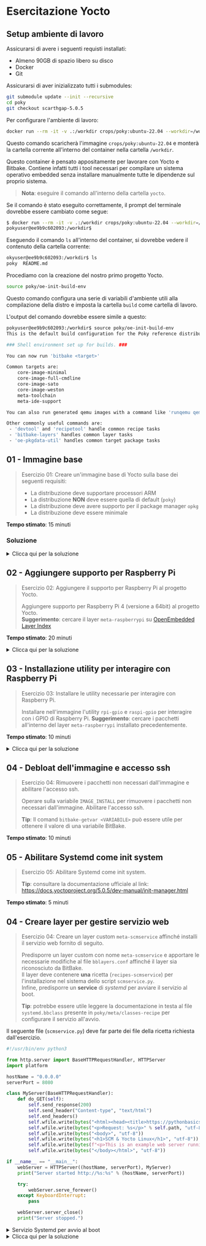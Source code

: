 # Esercitazione Yocto

## Setup ambiente di lavoro

Assicurarsi di avere i seguenti requisti installati:

- Almeno 90GB di spazio libero su disco
- Docker
- Git

Assicurarsi di aver inizializzato tutti i submodules:

```bash
git submodule update --init --recursive
cd poky
git checkout scarthgap-5.0.5
```

Per configurare l'ambiente di lavoro:

```bash
docker run --rm -it -v .:/workdir crops/poky:ubuntu-22.04 --workdir=/workdir
```

Questo comando scaricherà l'immagine `crops/poky:ubuntu-22.04` e monterà la cartella corrente all'interno del container nella cartella `/workdir`.

Questo container è pensato appositamente per lavorare con Yocto e Bitbake.
Contiene infatti tutti i tool necessari per compilare un sistema operativo embedded senza installare manualmente tutte le dipendenze sul proprio sistema.

> **Nota**: eseguire il comando all'interno della cartella `yocto`.

Se il comando è stato eseguito correttamente, il prompt del terminale dovrebbe essere cambiato come segue:

```bash
$ docker run --rm -it -v .:/workdir crops/poky:ubuntu-22.04 --workdir=/workdir                                                                                                                                              
pokyuser@ee9b9c602093:/workdir$
```

Eseguendo il comando `ls` all'interno del container, si dovrebbe vedere il contenuto della cartella corrente:

```bash
okyuser@ee9b9c602093:/workdir$ ls
poky  README.md
```

Procediamo con la creazione del nostro primo progetto Yocto.

```bash
source poky/oe-init-build-env
```

Questo comando configura una serie di variabili d'ambiente utili alla compilazione della distro
e imposta la cartella `build` come cartella di lavoro.

L'output del comando dovrebbe essere simile a questo:

```bash
pokyuser@ee9b9c602093:/workdir$ source poky/oe-init-build-env 
This is the default build configuration for the Poky reference distribution.

### Shell environment set up for builds. ###

You can now run 'bitbake <target>'

Common targets are:
    core-image-minimal
    core-image-full-cmdline
    core-image-sato
    core-image-weston
    meta-toolchain
    meta-ide-support

You can also run generated qemu images with a command like 'runqemu qemux86-64'.

Other commonly useful commands are:
 - 'devtool' and 'recipetool' handle common recipe tasks
 - 'bitbake-layers' handles common layer tasks
 - 'oe-pkgdata-util' handles common target package tasks
```

## 01 - Immagine base

> Esercizio 01: Creare un'immagine base di Yocto sulla base dei seguenti requisiti:
>
> - La distribuzione deve supportare processori ARM
> - La distribuzione **NON** deve essere quella di default (`poky`)
> - La distribuzione deve avere supporto per il package manager `opkg`
> - La distribuzione deve essere minimale

**Tempo stimato**: 15 minuti

### Soluzione

<details>
<summary>Clicca qui per la soluzione</summary>

Nel file `build/conf/local.conf` aggiungere le seguenti righe:

```bash
MACHINE ?= "genericarm64" # Supporto per processori ARM
DISTRO ?= "poky-tiny" # Distribuzione alternativa a quella di default, più leggera
PACKAGE_CLASSES ?= "package_ipk" # Supporto per il package manager opkg
```

Compilare l'immagine:

```bash
bitbake core-image-minimal
```

</details>

## 02 - Aggiungere supporto per Raspberry Pi

> Esercizio 02: Aggiungere il supporto per Raspberry Pi al progetto Yocto.
>
> Aggiungere supporto per Raspberry Pi 4 (versione a 64bit) al progetto Yocto.  
> **Suggerimento**: cercare il layer `meta-raspberrypi` su [OpenEmbedded Layer Index](https://layers.openembedded.org/layerindex/branch/master/layers/)

**Tempo stimato**: 20 minuti

<details>
<summary>Clicca qui per la soluzione</summary>

Aggiungere il layer `meta-raspberrypi` come submodule all'interno della cartella `yocto`:

```bash
cd poky
submodule add -b scarthgap git://git.yoctoproject.org/meta-raspberrypi
```

Aggiungere il layer al progetto:

```bash
bitbake-layers add-layer ../meta-raspberrypi
```

Oppure editare il file `build/conf/bblayers.conf` e aggiungere il layer manualmente:

```bash
BBLAYERS ?= " \
  ${TOPDIR}/../poky/meta \
  ${TOPDIR}/../poky/meta-poky \
  ${TOPDIR}/../poky/meta-yocto-bsp \
  ${TOPDIR}/../meta-raspberrypi \
  "
```

A questo punto se si compilasse l'immagine per Raspberry Pi 4, si otterrebbe un errore di compilazione:

```
ERROR: Nothing RPROVIDES 'linux-firmware-rpidistro-bcm43456' (but /workdir/build/../poky/meta/recipes-core/packagegroups/packagegroup-base.bb RDEPENDS on or otherwise requires it)
linux-firmware-rpidistro RPROVIDES linux-firmware-rpidistro-bcm43456 but was skipped: Has a restricted license 'synaptics-killswitch' which is not listed in your LICENSE_FLAGS_ACCEPTED.
```

Per risolvere questo problema, è necessario modificare il file `build/conf/local.conf` e aggiungere la seguente riga:

```bash
LICENSE_FLAGS_WHITELIST = "synaptics-killswitch"
```

A questo punto è possibile compilare l'immagine per Raspberry Pi 4:

```bash
bitbake core-image-base
```

</details>

## 03 - Installazione utility per interagire con Raspberry Pi

> Esercizio 03: Installare le utility necessarie per interagire con Raspberry Pi.
>
> Installare nell'immagine l'utility `rpi-gpio` e `raspi-gpio` per interagire con i GPIO di Raspberry Pi.
> **Suggerimento**: cercare i pacchetti all'interno del layer `meta-raspberrypi` installato precedentemente.

**Tempo stimato**: 10 minuti

<details>
<summary>Clicca qui per la soluzione</summary>

Aggiungere i pacchetti `rpi-gpio` e `raspi-gpio` al file `build/conf/local.conf`:

```bash
IMAGE_INSTALL:append = " rpi-gpio raspi-gpio"
```

Compilare l'immagine:

```bash
bitbake core-image-base
```

</details>

## 04 - Debloat dell'immagine e accesso ssh

> Esercizio 04: Rimuovere i pacchetti non necessari dall'immagine e abilitare l'accesso ssh.
>
> Operare sulla variabile `IMAGE_INSTALL` per rimuovere i pacchetti non necessari dall'immagine.
> Abilitare l'accesso ssh.
>
> **Tip**: Il comand `bitbake-getvar <VARIABILE>` può essere utile per ottenere il valore di una variabile BitBake.

**Tempo stimato**: 10 minuti

<!--
<details>
<summary>Clicca qui per la soluzione</summary>

Per ottenere la lista dei pacchetti installati nell'immagine, eseguire il comando:

```bash
$ bitbake-getvar IMAGE_INSTALL
```

Modificare il file `build/conf/local.conf` per rimuovere i pacchetti non necessari e abilitare l'accesso ssh:

```bash
EXTRA_IMAGE_FEATURES:append = " ssh-server-openssh"
DISTRO_FEATURES:remove = " nfc x11 opengl wayland vulkan"
```

Compilare l'immagine:

```bash
bitbake core-image-base
```

</details>
-->

## 05 - Abilitare Systemd come init system

> Esercizio 05: Abilitare Systemd come init system.
>
> **Tip**: consultare la documentazione ufficiale al link: https://docs.yoctoproject.org/5.0.5/dev-manual/init-manager.html

**Tempo stimato**: 5 minuti

<!--
<details>
<summary>Clicca qui per la soluzione</summary>

Modificare il file `build/conf/local.conf` per abilitare Systemd come init system:

```bash
DISTRO_FEATURES:append = " systemd"
VIRTUAL-RUNTIME_init_manager = "systemd"
```

Compilare l'immagine:

```bash
bitbake core-image-base
```

</details>
-->

## 04 - Creare layer per gestire servizio web

> Esercizio 04: Creare un layer custom `meta-scmservice` affinché installi il servizio web fornito di seguito.
>
> Predisporre un layer custom con nome `meta-scmservice` e apportare le necessarie modifiche al file `bblayers.conf` affinché il layer sia riconosciuto da BitBake.  
> Il layer deve contenere **una** ricetta (`recipes-scmservice`) per l'installazione nel sistema dello script `scmservice.py`.  
> Infine, predisporre un **service** di _systemd_ per avviare il servizio al boot.
>
> **Tip**: potrebbe essere utile leggere la documentazione in testa al file `systemd.bbclass` presente in `poky/meta/classes-recipe` per configurare il servizio all'avvio.

Il seguente file (`scmservice.py`) deve far parte dei file della ricetta richiesta dall'esercizio.

```python
#!/usr/bin/env python3

from http.server import BaseHTTPRequestHandler, HTTPServer
import platform

hostName = "0.0.0.0"
serverPort = 8080

class MyServer(BaseHTTPRequestHandler):
    def do_GET(self):
        self.send_response(200)
        self.send_header("Content-type", "text/html")
        self.end_headers()
        self.wfile.write(bytes("<html><head><title>https://pythonbasics.org</title></head>", "utf-8"))
        self.wfile.write(bytes("<p>Request: %s</p>" % self.path, "utf-8"))
        self.wfile.write(bytes("<body>", "utf-8"))
        self.wfile.write(bytes("<h1>SCM & Yocto Linux</h1>", "utf-8"))
        self.wfile.write(bytes(f"<p>This is an example web server running on {platform.uname()[1]}.</p>", "utf-8"))
        self.wfile.write(bytes("</body></html>", "utf-8"))

if __name__ == "__main__":        
    webServer = HTTPServer((hostName, serverPort), MyServer)
    print("Server started http://%s:%s" % (hostName, serverPort))

    try:
        webServer.serve_forever()
    except KeyboardInterrupt:
        pass

    webServer.server_close()
    print("Server stopped.")
```

<details>
<summary>Servizio Systemd per avvio al boot</summary>

Anche questo file (`scmservice.service`) deve far parte dei file della ricetta.

```systemd
[Unit]
Description=SCM Example Service
After=network.target

[Service]
ExecStart=/bin/scmservice
Restart=always

[Install]
WantedBy=multi-user.target
```
</details>

<details>
<summary>Clicca qui per la soluzione</summary>

```bash
$ bitbake-layers create-layer ../meta-scmservice
```

Aggiungere il layer al progetto:

```bash
BBLAYERS ?= " \
  ${TOPDIR}/../poky/meta \
  ${TOPDIR}/../poky/meta-poky \
  ${TOPDIR}/../poky/meta-yocto-bsp \
  ${TOPDIR}/../meta-raspberrypi \
  ${TOPDIR}/../meta-scmservice \
  "
```

Creare la cartella `recipes-webservice` all'interno del layer `meta-scmservice` con all'interno i seguenti file:

- Cartella `files` con all'interno i file `scmservice.py` e `scmservice.service`
- File `scmservice_1.0.0.bb` con il seguente contenuto:

```bash
SUMMARY = "My Python Script"
DESCRIPTION = "A simple Python script example."
LICENSE = "MIT"
LIC_FILES_CHKSUM = "file://${COMMON_LICENSE_DIR}/MIT;md5=0835ade698e0bcf8506ecda2f7b4f302"

SRC_URI = "file://scmservice.py \
           file://scmservice.service"

S = "${WORKDIR}"

RDEPENDS:${PN} = "python3-modules"

inherit python3native
inherit systemd

do_install(){
    install -d ${D}${bindir}
    install -d ${D}${systemd_unitdir}/system

    install -m 0755 ${S}/scmservice.py ${D}${bindir}/scmservice
    install -m 0644 ${S}/scmservice.service ${D}${systemd_unitdir}/system/
}

SYSTEMD_SERVICE:${PN} = "scmservice.service"
```

Aggiungere la feature alla configurazione:

```bash
IMAGE_INSTALL:append = " scmservice"
```

Compilare l'immagine:

```bash
bitbake core-image-base
```

</details>
